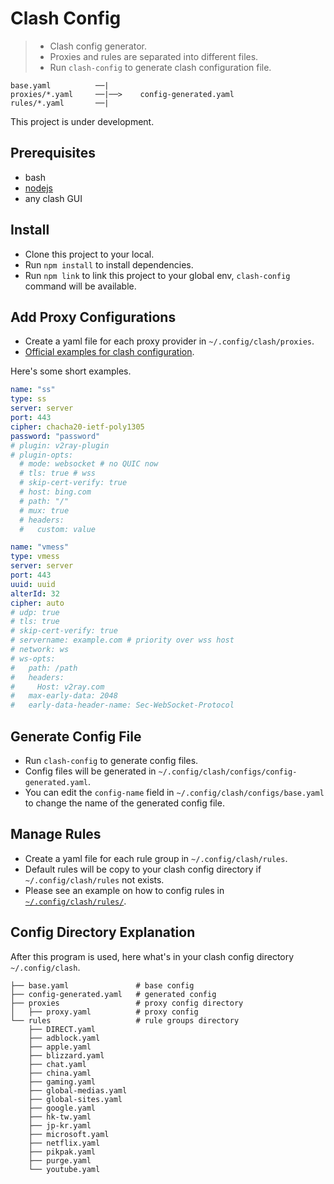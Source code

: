 # Clash Config

> - Clash config generator.
> - Proxies and rules are separated into different files.
> - Run `clash-config` to generate clash configuration file.

```text
base.yaml          ──|
proxies/*.yaml     ──|──>    config-generated.yaml
rules/*.yaml       ──|
```

This project is under development.

## Prerequisites

- bash
- [nodejs](https://nodejs.org/)
- any clash GUI

## Install

- Clone this project to your local.
- Run `npm install` to install dependencies.
- Run `npm link` to link this project to your global env, `clash-config` command will be available.

## Add Proxy Configurations

- Create a yaml file for each proxy provider in `~/.config/clash/proxies`.
- [Official examples for clash configuration](https://github.com/Dreamacro/clash/wiki/configuration).

Here's some short examples.

```yaml
name: "ss"
type: ss
server: server
port: 443
cipher: chacha20-ietf-poly1305
password: "password"
# plugin: v2ray-plugin
# plugin-opts:
  # mode: websocket # no QUIC now
  # tls: true # wss
  # skip-cert-verify: true
  # host: bing.com
  # path: "/"
  # mux: true
  # headers:
  #   custom: value
```

```yaml
name: "vmess"
type: vmess
server: server
port: 443
uuid: uuid
alterId: 32
cipher: auto
# udp: true
# tls: true
# skip-cert-verify: true
# servername: example.com # priority over wss host
# network: ws
# ws-opts:
#   path: /path
#   headers:
#     Host: v2ray.com
#   max-early-data: 2048
#   early-data-header-name: Sec-WebSocket-Protocol
```

## Generate Config File

- Run `clash-config` to generate config files.
- Config files will be generated in `~/.config/clash/configs/config-generated.yaml`.
- You can edit the `config-name` field in `~/.config/clash/configs/base.yaml` to change the name of the generated config file.

## Manage Rules

- Create a yaml file for each rule group in `~/.config/clash/rules`.
- Default rules will be copy to your clash config directory if `~/.config/clash/rules` not exists.
- Please see an example on how to config rules in [`~/.config/clash/rules/`](/rules).

## Config Directory Explanation

After this program is used, here what's in your clash config directory `~/.config/clash`.

```text
├── base.yaml               # base config
├── config-generated.yaml   # generated config
├── proxies                 # proxy config directory
│   ├── proxy.yaml          # proxy config
└── rules                   # rule groups directory
    ├── DIRECT.yaml
    ├── adblock.yaml
    ├── apple.yaml
    ├── blizzard.yaml
    ├── chat.yaml
    ├── china.yaml
    ├── gaming.yaml
    ├── global-medias.yaml
    ├── global-sites.yaml
    ├── google.yaml
    ├── hk-tw.yaml
    ├── jp-kr.yaml
    ├── microsoft.yaml
    ├── netflix.yaml
    ├── pikpak.yaml
    ├── purge.yaml
    └── youtube.yaml
```
